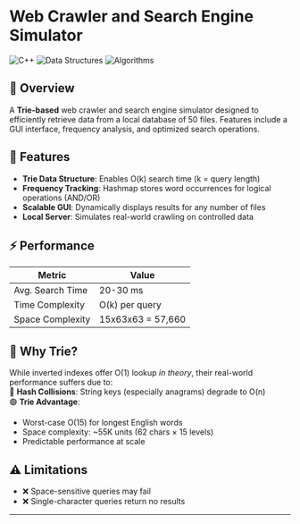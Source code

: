 # Web Crawler and Search Engine Simulator  

![C++](https://img.shields.io/badge/Language-C++-blue)
![Data Structures](https://img.shields.io/badge/Topic-Data%20Structures-yellowgreen)
![Algorithms](https://img.shields.io/badge/Topic-Algorithms-brightgreen)

## 📌 Overview  
A **Trie-based** web crawler and search engine simulator designed to efficiently retrieve data from a local database of 50 files. Features include a GUI interface, frequency analysis, and optimized search operations.

## 🚀 Features  
- **Trie Data Structure**: Enables O(k) search time (k = query length)  
- **Frequency Tracking**: Hashmap stores word occurrences for logical operations (AND/OR)  
- **Scalable GUI**: Dynamically displays results for any number of files  
- **Local Server**: Simulates real-world crawling on controlled data  

## ⚡ Performance  
| Metric          | Value               |
|-----------------|---------------------|
| Avg. Search Time | 20-30 ms           |
| Time Complexity | O(k) per query     |
| Space Complexity| 15x63x63 = 57,660  |

## 🤔 Why Trie?  
While inverted indexes offer O(1) lookup *in theory*, their real-world performance suffers due to:  
🔴 **Hash Collisions**: String keys (especially anagrams) degrade to O(n)  
🟢 **Trie Advantage**:  
- Worst-case O(15) for longest English words  
- Space complexity: ~55K units (62 chars × 15 levels)  
- Predictable performance at scale  

## ⚠️ Limitations  
- ❌ Space-sensitive queries may fail  
- ❌ Single-character queries return no results  

---
